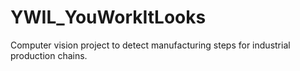 # YWIL_YouWorkItLooks
Computer vision project to detect manufacturing steps for industrial production chains.
